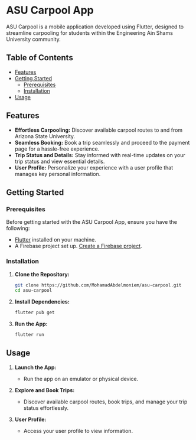 # ASU Carpool App

ASU Carpool is a mobile application developed using Flutter, designed to streamline carpooling for students within the Engineering Ain Shams University community.

## Table of Contents
- [Features](#features)
- [Getting Started](#getting-started)
  - [Prerequisites](#prerequisites)
  - [Installation](#installation)
- [Usage](#usage)

## Features

- **Effortless Carpooling:** Discover available carpool routes to and from Arizona State University.
- **Seamless Booking:** Book a trip seamlessly and proceed to the payment page for a hassle-free experience.
- **Trip Status and Details:** Stay informed with real-time updates on your trip status and view essential details.
- **User Profile:** Personalize your experience with a user profile that manages key personal information.

## Getting Started

### Prerequisites

Before getting started with the ASU Carpool App, ensure you have the following:

- [Flutter](https://flutter.dev/docs/get-started/install) installed on your machine.
- A Firebase project set up. [Create a Firebase project](https://firebase.google.com/docs/flutter/setup).

### Installation

1. **Clone the Repository:**
   ```bash
   git clone https://github.com/MohamadAbdelmoniem/asu-carpool.git
   cd asu-carpool
   ```

2. **Install Dependencies:**
   ```bash
   flutter pub get
   ```

3. **Run the App:**
   ```bash
   flutter run
   ```
   
## Usage

1. **Launch the App:**
   - Run the app on an emulator or physical device.

2. **Explore and Book Trips:**
   - Discover available carpool routes, book trips, and manage your trip status effortlessly.

3. **User Profile:**
   - Access your user profile to view information.

